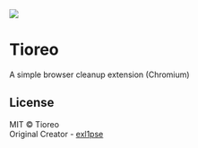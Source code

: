 <img src="https://imgur.com/D0rkmQP.png"/>

# Tioreo
A simple browser cleanup extension (Chromium)

## License
MIT © Tioreo<br/>
Original Creator - [exl1pse](https://github.com/exl1pse)
